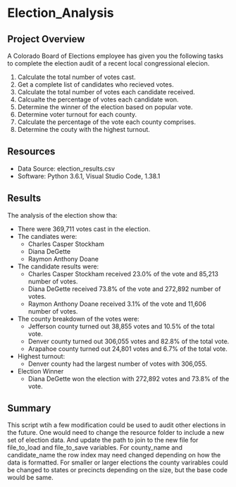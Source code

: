 # Election_Analysis

## Project Overview
A Colorado Board of Elections employee has given you the following tasks to complete the election audit of a recent local 
congressional elecion.

1. Calculate the total number of votes cast.
2. Get a complete list of candidates who recieved votes.
3. Calculate the total number of votes each candidate received.
4. Calcualte the percentage of votes each candidate won.
5. Determine the winner of the election based on popular vote.
6. Determine voter turnout for each county.
7. Calculate the percentage of the vote each county comprises.
8. Determine the couty with the highest turnout.

## Resources
- Data Source: election_results.csv
- Software: Python 3.6.1, Visual Studio Code, 1.38.1

## Results
The analysis of the election show tha:
- There were 369,711 votes cast in the election.
- The  candiates were:
    - Charles Casper Stockham
    - Diana DeGette
    - Raymon Anthony Doane
- The candidate results were:
    - Charles Casper Stockham received 23.0% of the vote and 85,213 number of votes.
    - Diana DeGette received 73.8% of the vote and 272,892 number of votes.
    - Raymon Anthony Doane received 3.1% of the vote and 11,606 number of votes.
- The county breakdown of the votes were:
    - Jefferson county turned out 38,855 votes and 10.5% of the total vote.
    - Denver county turned out 306,055 votes and 82.8% of the total vote.
    - Arapahoe county turned out 24,801 votes and 6.7% of the total vote.
- Highest turnout:
    - Denver county had the largest number of votes with 306,055.
- Election Winner
    - Diana DeGette won the election with 272,892 votes and 73.8% of the vote.

## Summary
This script wtih a few modification could be used to audit other elections in the future. One would need
to change the resource folder to include a new set of election data. And update the path to join to the
new file for file_to_load and file_to_save variables. For county_name and candidate_name the row index may
need changed depending on how the data is formatted. For smaller or larger elections the county varirables
could be changed to states or precincts depending on the size, but the base code would be same.




